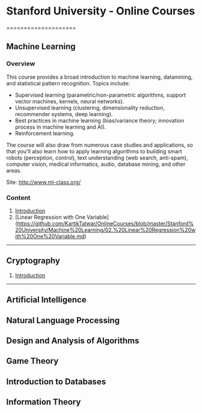 # Stanford University - Online Courses
====================

## Machine Learning

### Overview

This course provides a broad introduction to machine learning, datamining, and statistical pattern recognition. 
Topics include: 

- Supervised learning (parametric/non-parametric algorithms, support vector machines, kernels, neural networks). 
- Unsupervised learning (clustering, dimensionality reduction, recommender systems, deep learning). 
- Best practices in machine learning (bias/variance theory; innovation process in machine learning and AI). 
- Reinforcement learning. 

The course will also draw from numerous case studies and applications, so that you'll also learn how to apply learning algorithms to building smart robots (perception, control), text understanding (web search, anti-spam), computer vision, medical informatics, audio, database mining, and other areas.

Site: http://www.ml-class.org/

### Content

1. [Introduction](https://github.com/KartikTalwar/OnlineCourses/blob/master/Stanford%20University/Machine%20Learning/01.%20Introduction.md)
2. [Linear Regression with One Variable] (https://github.com/KartikTalwar/OnlineCourses/blob/master/Stanford%20University/Machine%20Learning/02.%20Linear%20Regression%20with%20One%20Variable.md)

__________________________________________________________

## Cryptography

1. [Introduction](https://github.com/KartikTalwar/OnlineCourses/blob/master/Stanford%20University/Cryptography/01.%20Introduction.md)

__________________________________________________________

## Artificial Intelligence

## Natural Language Processing

## Design and Analysis of Algorithms

## Game Theory

## Introduction to Databases

## Information Theory